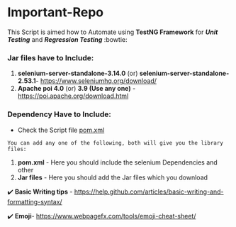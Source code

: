 # Important-Repo

This Script is aimed how to Automate using **TestNG Framework** for ***Unit Testing*** and ***Regression Testing*** :bowtie:

### Jar files have to Include:
1. **selenium-server-standalone-3.14.0** (or) **selenium-server-standalone-2.53.1**- https://www.seleniumhq.org/download/
2. **Apache poi 4.0** (or) **3.9 (Use any one)** - https://poi.apache.org/download.html

### Dependency Have to Include:
- Check the Script file [pom.xml](https://github.com/varadha17/Important-Repo/blob/master/pom.xml)

``` You can add any one of the following, both will give you the library files: ```
1. **pom.xml** - Here you should include the selenium Dependencies and other
2. **Jar files** - Here you should add the Jar files which you download

:heavy_check_mark: **Basic Writing tips** - https://help.github.com/articles/basic-writing-and-formatting-syntax/

:heavy_check_mark: **Emoji**- https://www.webpagefx.com/tools/emoji-cheat-sheet/





